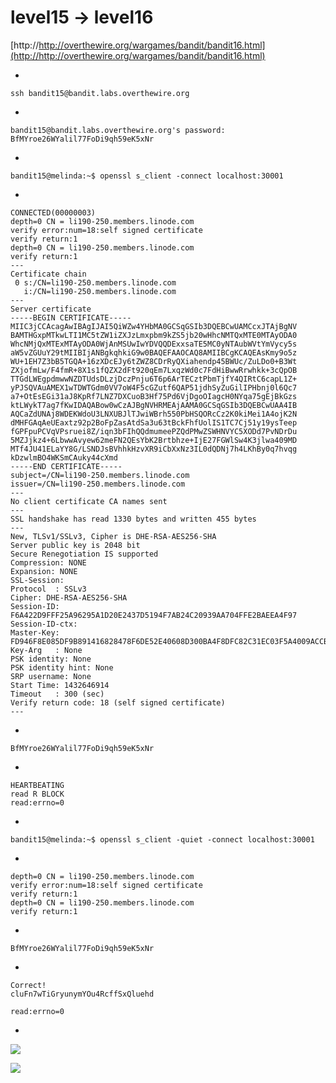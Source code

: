 # level15 -> level16


[http://http://overthewire.org/wargames/bandit/bandit16.html](http://http://overthewire.org/wargames/bandit/bandit16.html)

-

    ssh bandit15@bandit.labs.overthewire.org

-

    bandit15@bandit.labs.overthewire.org's password: BfMYroe26WYalil77FoDi9qh59eK5xNr

-
    
    bandit15@melinda:~$ openssl s_client -connect localhost:30001

-

    CONNECTED(00000003)
    depth=0 CN = li190-250.members.linode.com
    verify error:num=18:self signed certificate
    verify return:1
    depth=0 CN = li190-250.members.linode.com
    verify return:1
    ---
    Certificate chain
     0 s:/CN=li190-250.members.linode.com
       i:/CN=li190-250.members.linode.com
    ---
    Server certificate
    -----BEGIN CERTIFICATE-----
    MIIC3jCCAcagAwIBAgIJAI5QiWZw4YHbMA0GCSqGSIb3DQEBCwUAMCcxJTAjBgNV
    BAMTHGxpMTkwLTI1MC5tZW1iZXJzLmxpbm9kZS5jb20wHhcNMTQxMTE0MTAyODA0
    WhcNMjQxMTExMTAyODA0WjAnMSUwIwYDVQQDExxsaTE5MC0yNTAubWVtYmVycy5s
    aW5vZGUuY29tMIIBIjANBgkqhkiG9w0BAQEFAAOCAQ8AMIIBCgKCAQEAsKmy9o5z
    WU+1EH7Z3bB5TGQA+16zXDcEJy6tZWZ8CDrRyQXiahendp45BWUc/ZuLDo0+B3Wt
    ZXjofmLw/F4fmR+8X1s1fQZX2dFt920qEm7LxqzWd0c7FdHiBwwRrwhkk+3cQpOB
    TTGdLWEgpdmwwNZDTUdsDLzjDczPnju6T6p6ArTECztPbmTjfY4QIRtC6capL1Z+
    yPJSQVAuAMEX1wTDWTGdm0VV7oW4F5cGZutf6QAP51jdhSyZuGilIPHbnj0l6Qc7
    a7+OtEsEGi31aJ8KpRf7LNZ7DXCuoB3Hf75Pd6VjDgoOIagcH0NYqa75gEjBkGzs
    ktLWykT7ag7fKwIDAQABow0wCzAJBgNVHRMEAjAAMA0GCSqGSIb3DQEBCwUAA4IB
    AQCaZdUNAj8WDEKWdoU3LNXUBJlTJwiWBrh550PbHSQORcCz2K0kiMei1A4ojK2N
    dMHFGAqAeUEaxtz92p2BoFpZasAtdSa3u63tBckFhfUolIS1TC7Cj51y19ysTeep
    fGPFpuPCVqVPsruei8Z/iqn3bFIhQQdmumeePZQdPMwZSWHNVYC5XODd7PvNDrDu
    5MZJjkz4+6LbwwAvyew62meFN2QEsYbK2Brtbhze+IjE27FGWlSw4K3jlwa409MD
    MTf4JU41ELaYY8G/LSNDJsBVhhkHzvXR9iCbXxNz3IL0dQDNj7h4LKhBy0q7hvqg
    kDzwlmBO4WKSmCAuky44cXmd
    -----END CERTIFICATE-----
    subject=/CN=li190-250.members.linode.com
    issuer=/CN=li190-250.members.linode.com
    ---
    No client certificate CA names sent
    ---
    SSL handshake has read 1330 bytes and written 455 bytes
    ---
    New, TLSv1/SSLv3, Cipher is DHE-RSA-AES256-SHA
    Server public key is 2048 bit
    Secure Renegotiation IS supported
    Compression: NONE
    Expansion: NONE
    SSL-Session:
    Protocol  : SSLv3
    Cipher: DHE-RSA-AES256-SHA
    Session-ID: F6A422D9FFF25A96295A1D20E2437D5194F7AB24C20939AA704FFE2BAEEA4F97
    Session-ID-ctx:
    Master-Key: FD946F8E085DF9B891416828478F6DE52E40608D300BA4F8DFC82C31EC03F5A4009ACCB5796410579733D19BF069451A
    Key-Arg   : None
    PSK identity: None
    PSK identity hint: None
    SRP username: None
    Start Time: 1432646914
    Timeout   : 300 (sec)
    Verify return code: 18 (self signed certificate)
    ---

-

    BfMYroe26WYalil77FoDi9qh59eK5xNr

-

    HEARTBEATING
    read R BLOCK
    read:errno=0

-

    bandit15@melinda:~$ openssl s_client -quiet -connect localhost:30001

-

    depth=0 CN = li190-250.members.linode.com
    verify error:num=18:self signed certificate
    verify return:1
    depth=0 CN = li190-250.members.linode.com
    verify return:1

-

    BfMYroe26WYalil77FoDi9qh59eK5xNr

-

    Correct!
    cluFn7wTiGryunymYOu4RcffSxQluehd
    
    read:errno=0

-
![](http://i.imgur.com/WpE9xbM.png)

![](http://i.imgur.com/ei3YAZA.png)